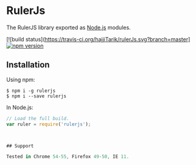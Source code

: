 # RulerJs

The RulerJS library exported as [Node.js](https://nodejs.org/) modules.

[![build status](https://travis-ci.org/hajjiTarik/rulerJs.svg?branch=master]
[![npm version](https://badge.fury.io/js/rulerjs.svg)](https://badge.fury.io/js/rulerjs)
## Installation

Using npm:
```shell
$ npm i -g rulerjs
$ npm i --save rulerjs
```

In Node.js:
```js
// Load the full build.
var ruler = require('rulerjs');



## Support

Tested in Chrome 54-55, Firefox 49-50, IE 11.
